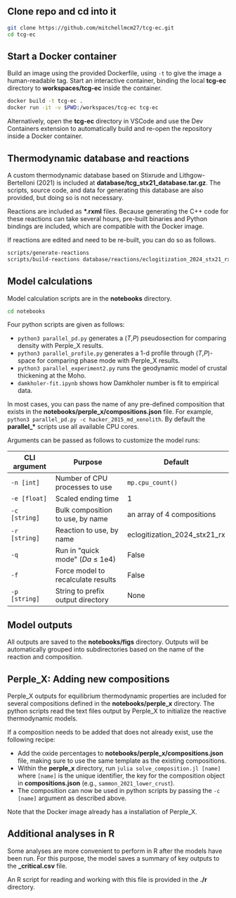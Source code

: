 ## Clone repo and cd into it

```bash
git clone https://github.com/mitchellmcm27/tcg-ec.git
cd tcg-ec
```

## Start a Docker container

Build an image using the provided Dockerfile, using `-t` to give the image a human-readable tag.
Start an interactive container, binding the local **tcg-ec** directory to **workspaces/tcg-ec** inside the container.

```bash
docker build -t tcg-ec .
docker run -it -v $PWD:/workspaces/tcg-ec tcg-ec
```
Alternatively, open the **tcg-ec** directory in VSCode and use the Dev Containers extension to automatically build and re-open the repository inside a Docker container.

## Thermodynamic database and reactions

A custom thermodynamic database based on Stixrude and Lithgow-Bertelloni (2021) is included at **database/tcg_stx21_database.tar.gz**.
The scripts, source code, and data for generating this database are also provided, but doing so is not necessary.

Reactions are included as **\*.rxml** files.
Because generating the C++ code for these reactions can take several hours, pre-built binaries and Python bindings are included, which are compatible with the Docker image.

If reactions are edited and need to be re-built, you can do so as follows.

```bash
scripts/generate-reactions
scripts/build-reactions database/reactions/eclogitization_2024_stx21_rx.rxml
```

## Model calculations

Model calculation scripts are in the **notebooks** directory.

```bash
cd notebooks
```

Four python scripts are given as follows:

- `python3 parallel_pd.py` generates a (_T_,_P_) pseudosection for comparing density with Perple_X results.
- `python3 parallel_profile.py` generates a 1-d profile through (_T_,_P_)-space for comparing phase mode with Perple_X results.
- `python3 parallel_experiment2.py` runs the geodynamic model of crustal thickening at the Moho.
- `damkholer-fit.ipynb` shows how Damkholer number is fit to empirical data.

In most cases, you can pass the name of any pre-defined composition that exists in the **notebooks/perple_x/compositions.json** file. 
For example, `python3 parallel_pd.py -c hacker_2015_md_xenolith`.
By default the **parallel_\*** scripts use all available CPU cores.

Arguments can be passed as follows to customize the model runs:

| CLI argument    |  Purpose                           | Default |
|-----------------|------------------------------------|---------|
|   `-n [int]`    | Number of CPU processes to use     | `mp.cpu_count()` |
|   `-e [float]`  | Scaled ending time                 |  1               |
|   `-c [string]` | Bulk composition to use, by name   | an array of 4 compositions |
|   `-r [string]` | Reaction to use, by name           | eclogitization_2024_stx21_rx |
|   `-q`          | Run in "quick mode" (_Da_ ≤ 1e4)   | False |
|   `-f`          | Force model to recalculate results | False |
|   `-p [string]`  | String to prefix output directory  | None |

## Model outputs

All outputs are saved to the **notebooks/figs** directory.
Outputs will be automatically grouped into subdirectories based on the name of the reaction and composition.

## Perple_X: Adding new compositions

Perple_X outputs for equilibrium thermodynamic properties are included for several compositions defined in the **notebooks/perple_x** directory.
The python scripts read the text files output by Perple_X to initialize the reactive thermodynamic models.

If a composition needs to be added that does not already exist, use the following recipe:

- Add the oxide percentages to **notebooks/perple_x/compositions.json** file, making sure to use the same template as the existing compositions.
- Within the **perple_x** directory, run `julia solve_composition.jl [name]` where `[name]` is the unique identifier, the key for the composition object in **compositions.json** (e.g., `sammon_2021_lower_crust`).
- The composition can now be used in python scripts by passing the `-c [name]` argument as described above.

Note that the Docker image already has a installation of Perple_X.

## Additional analyses in R

Some analyses are more convenient to perform in R after the models have been run.
For this purpose, the model saves a summary of key outputs to the **_critical.csv** file.

An R script for reading and working with this file is provided in the **./r** directory.
